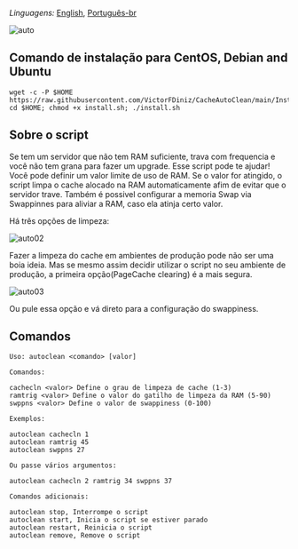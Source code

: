 _Linguagens:_ <a href="https://github.com/VictorFDiniz/CacheAutoClean/edit/main/README.md">English</a>, <a href="https://github.com/VictorFDiniz/CacheAutoClean/blob/main/README.pt-br.md">Português-br<a/>

![auto](https://user-images.githubusercontent.com/86570043/132133920-1b91914e-0043-4f92-950f-e66faf8482a0.png)

## Comando de instalação para CentOS, Debian and Ubuntu
```
wget -c -P $HOME https://raw.githubusercontent.com/VictorFDiniz/CacheAutoClean/main/Install.sh; cd $HOME; chmod +x install.sh; ./install.sh
```

## Sobre o script
Se tem um servidor que não tem RAM suficiente, trava com frequencia e você não tem grana para fazer um upgrade. Esse script pode te ajudar! Você pode definir um valor limite de uso de RAM. Se o valor for atingido, o script limpa o cache alocado na RAM automaticamente afim de evitar que o servidor trave. Também é possivel configurar a memoria Swap via Swappinnes para aliviar a RAM, caso ela atinja certo valor.
  
Há três opções de limpeza:

![auto02](https://user-images.githubusercontent.com/86570043/132132958-05897109-85ff-4191-9cd1-d4bbf168d426.png)
  
Fazer a limpeza do cache em ambientes de produção pode não ser uma boia ideia. Mas se mesmo assim decidir utilizar o script no seu ambiente de produção, a primeira opção(PageCache clearing) é a mais segura.
  
![auto03](https://user-images.githubusercontent.com/86570043/132133554-a61fd8bc-aac6-4696-a680-daa6dc4c65d5.png)
  
Ou pule essa opção e vá direto para a configuração do swappiness.

## Comandos
```
Uso: autoclean <comando> [valor]

Comandos:

cachecln <valor> Define o grau de limpeza de cache (1-3)
ramtrig <valor> Define o valor do gatilho de limpeza da RAM (5-90)
swppns <valor> Define o valor de swappiness (0-100)

Exemplos:

autoclean cachecln 1
autoclean ramtrig 45
autoclean swppns 27

Ou passe vários argumentos:

autoclean cachecln 2 ramtrig 34 swppns 37

Comandos adicionais:

autoclean stop, Interrompe o script
autoclean start, Inicia o script se estiver parado
autoclean restart, Reinicia o script
autoclean remove, Remove o script
```
